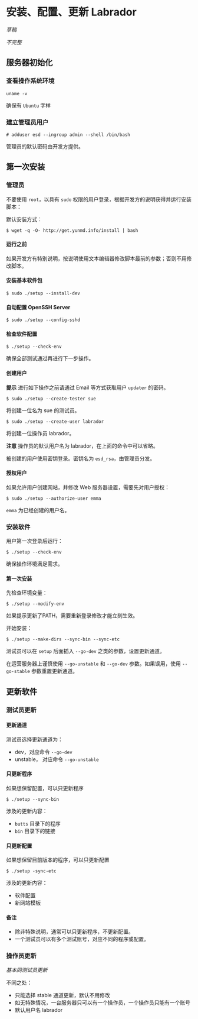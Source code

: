 # 安装、配置、更新 Labrador

*草稿*

*不完整*

## 服务器初始化

### 查看操作系统环境

```
uname -v
```

确保有 `Ubuntu` 字样

### 建立管理员用户

```
# adduser esd --ingroup admin --shell /bin/bash
```

管理员的默认密码由开发方提供。

## 第一次安装

### 管理员

不要使用 `root`，以具有 `sudo` 权限的用户登录，根据开发方的说明获得并运行安装脚本：

默认安装方式：

```
$ wget -q -O- http://get.yunmd.info/install | bash
```

#### 运行之前

如果开发方有特别说明，按说明使用文本编辑器修改脚本最前的参数；否则不用修改脚本。

#### 安装基本软件包

```
$ sudo ./setup --install-dev
```

#### 自动配置 OpenSSH Server

```
$ sudo ./setup --config-sshd
```

#### 检查软件配置

```
$ ./setup --check-env
```

确保全部测试通过再进行下一步操作。

#### 创建用户

**提示** 进行如下操作之前请通过 Email 等方式获取用户 `updater` 的密码。

```
$ sudo ./setup --create-tester sue
```
将创建一位名为 sue 的测试员。

```
$ sudo ./setup --create-user labrador
```
将创建一位操作员 labrador。

**注意** 操作员的默认用户名为 labrador，在上面的命令中可以省略。

被创建的用户使用密钥登录。密钥名为 `esd_rsa`，由管理员分发。

#### 授权用户

如果允许用户创建网站，并修改 Web 服务器设置，需要先对用户授权：

```
$ sudo ./setup --authorize-user emma
```

`emma` 为已经创建的用户名。

### 安装软件

用户第一次登录后运行：

```
$ ./setup --check-env
```
确保操作环境满足需求。


#### 第一次安装

先检查环境变量：

```
$ ./setup --modify-env
```

如果提示更新了PATH，需要重新登录修改才能立刻生效。

开始安装：

```
$ ./setup --make-dirs --sync-bin --sync-etc
```

测试员可以在 `setup` 后面插入 `--go-dev` 之类的参数，设置更新通道。

在运营服务器上谨慎使用 `--go-unstable` 和 `--go-dev` 参数。如果误用，使用 `--go-stable` 参数重置更新通道。

## 更新软件

### 测试员更新

#### 更新通道

测试员选择更新通道为：

- dev，对应命令 `--go-dev`
- unstable， 对应命令 `--go-unstable`

#### 只更新程序

如果想保留配置，可以只更新程序

```
$ ./setup --sync-bin
```

涉及的更新内容：

- `butts` 目录下的程序
- `bin` 目录下的链接

#### 只更新配置

如果想保留目前版本的程序，可以只更新配置

```
$ ./setup -sync-etc
```

涉及的更新内容：

- 软件配置
- 新网站模板

#### 备注

* 除非特殊说明，通常可以只更新程序，不更新配置。
* 一个测试员可以有多个测试账号，对应不同的程序或配置。

### 操作员更新

*基本同测试员更新*

不同之处：

- 只能选择 stable 通道更新，默认不用修改
- 如无特殊情况，一台服务器只可以有一个操作员，一个操作员只能有一个账号
- 默认用户名 labrador

